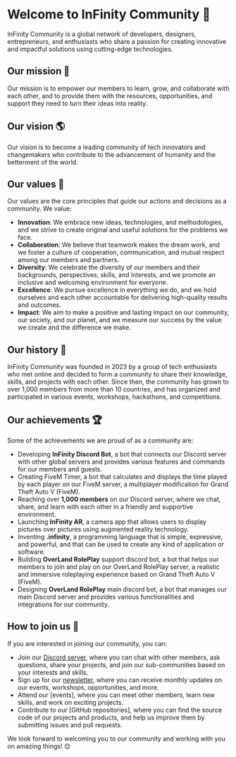 # Welcome to InFinity Community 👋

InFinity Community is a global network of developers, designers, entrepreneurs, and enthusiasts who share a passion for creating innovative and impactful solutions using cutting-edge technologies.

## Our mission 🚀

Our mission is to empower our members to learn, grow, and collaborate with each other, and to provide them with the resources, opportunities, and support they need to turn their ideas into reality.

## Our vision 🌎

Our vision is to become a leading community of tech innovators and changemakers who contribute to the advancement of humanity and the betterment of the world.

## Our values 💙

Our values are the core principles that guide our actions and decisions as a community. We value:

- **Innovation**: We embrace new ideas, technologies, and methodologies, and we strive to create original and useful solutions for the problems we face.
- **Collaboration**: We believe that teamwork makes the dream work, and we foster a culture of cooperation, communication, and mutual respect among our members and partners.
- **Diversity**: We celebrate the diversity of our members and their backgrounds, perspectives, skills, and interests, and we promote an inclusive and welcoming environment for everyone.
- **Excellence**: We pursue excellence in everything we do, and we hold ourselves and each other accountable for delivering high-quality results and outcomes.
- **Impact**: We aim to make a positive and lasting impact on our community, our society, and our planet, and we measure our success by the value we create and the difference we make.

## Our history 📜

InFinity Community was founded in 2023 by a group of tech enthusiasts who met online and decided to form a community to share their knowledge, skills, and projects with each other. Since then, the community has grown to over 1,000 members from more than 10 countries, and has organized and participated in various events, workshops, hackathons, and competitions.

## Our achievements 🏆

Some of the achievements we are proud of as a community are:

- Developing **InFinity Discord Bot**, a bot that connects our Discord server with other global servers and provides various features and commands for our members and guests.
- Creating FiveM Timer, a bot that calculates and displays the time played by each player on our FiveM server, a multiplayer modification for Grand Theft Auto V (FiveM).
- Reaching over **1,000 members** on our Discord server, where we chat, share, and learn with each other in a friendly and supportive environment.
- Launching **InFinity AR**, a camera app that allows users to display pictures over pictures using augmented reality technology.
- Inventing **.infinity**, a programming language that is simple, expressive, and powerful, and that can be used to create any kind of application or software.
- Building **OverLand RolePlay** support discord bot, a bot that helps our members to join and play on our OverLand RolePlay server, a realistic and immersive roleplaying experience based on Grand Theft Auto V (FiveM).
- Designing **OverLand RolePlay** main discord bot, a bot that manages our main Discord server and provides various functionalities and integrations for our community.

## How to join us 🙌

If you are interested in joining our community, you can:

<!-- - Follow us on our social media channels, such as [Twitter](^3^), [Facebook](^4^), [Instagram](^5^), and [LinkedIn](^6^), to stay updated on our latest news and activities. -->
- Join our [Discord server](https://discord.gg/nfteam), where you can chat with other members, ask questions, share your projects, and join our sub-communities based on your interests and skills.
- Sign up for our [newsletter](https://discord.gg/nfteam), where you can receive monthly updates on our events, workshops, opportunities, and more.
- Attend our [events], where you can meet other members, learn new skills, and work on exciting projects.
- Contribute to our [GitHub repositories], where you can find the source code of our projects and products, and help us improve them by submitting issues and pull requests.

We look forward to welcoming you to our community and working with you on amazing things! 😊

<!--

**Here are some ideas to get you started:**

🙋‍♀️ A short introduction - what is your organization all about?
🌈 Contribution guidelines - how can the community get involved?
👩‍💻 Useful resources - where can the community find your docs? Is there anything else the community should know?
🍿 Fun facts - what does your team eat for breakfast?
🧙 Remember, you can do mighty things with the power of [Markdown](https://docs.github.com/github/writing-on-github/getting-started-with-writing-and-formatting-on-github/basic-writing-and-formatting-syntax)
-->
